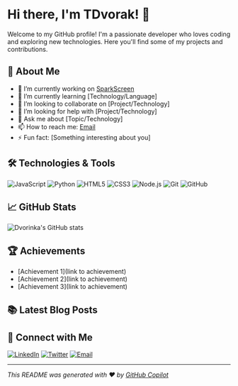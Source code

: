 # Hi there, I'm TDvorak! 👋

Welcome to my GitHub profile! I'm a passionate developer who loves coding and exploring new technologies. Here you'll find some of my projects and contributions.

## 🚀 About Me

- 🔭 I’m currently working on [SparkScreen](https://github.com/Dvorinka/Movie)
- 🌱 I’m currently learning [Technology/Language]
- 👯 I’m looking to collaborate on [Project/Technology]
- 🤔 I’m looking for help with [Project/Technology]
- 💬 Ask me about [Topic/Technology]
- 📫 How to reach me: [Email](mailto:info@tdvorak.dev)
- ⚡ Fun fact: [Something interesting about you]

## 🛠️ Technologies & Tools

![JavaScript](https://img.shields.io/badge/-JavaScript-yellow?style=flat&logo=javascript)
![Python](https://img.shields.io/badge/-Python-blue?style=flat&logo=python)
![HTML5](https://img.shields.io/badge/-HTML5-orange?style=flat&logo=html5)
![CSS3](https://img.shields.io/badge/-CSS3-blue?style=flat&logo=css3)
![Node.js](https://img.shields.io/badge/-Node.js-green?style=flat&logo=node.js)
![Git](https://img.shields.io/badge/-Git-red?style=flat&logo=git)
![GitHub](https://img.shields.io/badge/-GitHub-black?style=flat&logo=github)

## 📈 GitHub Stats

![Dvorinka's GitHub stats](https://github-readme-stats.vercel.app/api?username=Dvorinka&show_icons=true&theme=radical)

## 🏆 Achievements

- [Achievement 1](link to achievement)
- [Achievement 2](link to achievement)
- [Achievement 3](link to achievement)

## 📚 Latest Blog Posts

<!-- BLOG-POST-LIST:START -->
<!-- BLOG-POST-LIST:END -->

## 🤝 Connect with Me

[![LinkedIn](https://img.shields.io/badge/-LinkedIn-blue?style=flat&logo=linkedin)](https://www.linkedin.com/in/yourprofile)
[![Twitter](https://img.shields.io/badge/-Twitter-blue?style=flat&logo=twitter)](https://twitter.com/yourprofile)
[![Email](https://img.shields.io/badge/-Email-gray?style=flat&logo=gmail)](mailto:your-email@example.com)

---

*This README was generated with ❤️ by [GitHub Copilot](https://github.com/features/copilot)*
